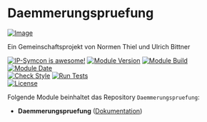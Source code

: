 # Daemmerungspruefung

[![Image](imgs/ntub_logo.png)](https://github.com/ubittner/Daemmerungspruefung)  

Ein Gemeinschaftsprojekt von Normen Thiel und Ulrich Bittner  

[![IP-Symcon is awesome!](https://img.shields.io/badge/IP--Symcon-8.0-blue.svg)](https://www.symcon.de)
[![Module Version](https://img.shields.io/badge/Module_Version-1.0-blue.svg)]()
[![Module Build](https://img.shields.io/badge/Module_Build-2-blue.svg)]()
[![Module Date](https://img.shields.io/badge/Module_Date-20250405-blue.svg)]()  
[![Check Style](https://github.com/ubittner/Daemmerungspruefung/workflows/Check%20Style/badge.svg)](https://github.com/ubittner/Daemmerungspruefung/actions)
[![Run Tests](https://github.com/ubittner/Daemmerungspruefung/workflows/Run%20Tests/badge.svg)](https://github.com/ubittner/Daemmerungspruefung/actions)  
[![License](https://img.shields.io/badge/License-CC%20BY--NC--SA%204.0-green.svg)](https://creativecommons.org/licenses/by-nc-sa/4.0/)

Folgende Module beinhaltet das Repository `Daemmerungspruefung`:  

- __Daemmerungspruefung__ ([Dokumentation](Daemmerungspruefung))
